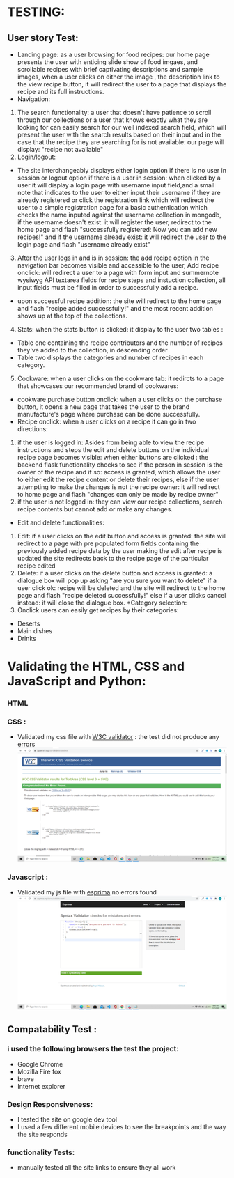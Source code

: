 # TESTING: 
## User story Test:
* Landing page: as a user browsing for food recipes: our home page presents the user with enticing slide show of food imgaes, and scrollable
recipes with brief captivating descriptions and sample images, when a user clicks on either the image , the description link to the view recipe 
button, it will redirect the user to a page that displays the recipe and its full instructions.
* Navigation: 
1. The search functionality: a user that doesn't have patience to scroll through our collections or a user that knows exactly what they are
looking for can easily search for our well indexed search field, which will present the user with the search results based on their input
and in the case that the recipe they are searching for is not available: our page will display: "recipe not available" 
2. Login/logout: 
* The site interchangeably displays either login option if there is no user in session or logout option if there is a user in session: when clicked by a user it will display a login page with username input
field,and a small note that indicates to the user to either input their username if they are already registered or click the registration link which will
redirect the user to a simple registration page for a basic authentication which checks the name inputed against the username collection in
mongodb, if the username doesn't exist: it will register the user, redirect to the home page and flash "successfully registered: Now you can add new recipes!"
and if the username already exist: it will redirect the user to the login page and flash "username already exist"
3. After the user logs in and is in session: the add recipe option in the navigation bar becomes visible and accessible to the user,
Add recipe onclick: will redirect a user to a page with form input and summernote wysiwyg API textarea fields for recipe steps and instuction collection, all input fields must be
filled in order to successfully add a recipe.
* upon successful recipe addition: the site will redirect to the home page and flash "recipe added successfully!" and the most recent addition
shows up at the top of the collections.
4. Stats: when the stats button is clicked: it display to the user two tables :
* Table one containing the recipe contributors and the number of recipes they've added to the collection, in descending order
* Table two displays the categories and number of recipes in each category.
5. Cookware: when a user clicks on the cookware tab: it redircts to a page that showcases our recommended brand of cookwares:
* cookware purchase button onclick: when a user clicks on the purchase button, it opens a new page that takes the user to the brand manufacture's
page where purchase can be done successfully.
* Recipe onclick: when a user clicks on a recipe it can go in two directions:
1. if the user is logged in: Asides from being able to view the recipe instructions and steps 
the edit and delete buttons on the individual recipe page becomes visible: when either buttons are clicked : the backend flask functionality
checks to see if the person in session is the owner of the recipe and if so: access is granted, which allows the user to either edit the
recipe content or delete their recipes, else if the user attempting to make the changes is not the recipe owner: it will redirect to home page
and flash "changes can only be made by recipe owner"
2. if the user is not logged in: they can view our recipe collections, search recipe contents but cannot add or make any changes.
* Edit and delete functionalities:
1. Edit: if a user clicks on the edit button and access is granted: the site will redirect to a page with pre populated form fields containing
the previously added recipe data by the user making the edit after recipe is updated the site redirects back to the recipe page of the particular
recipe edited
2. Delete: if a user clicks on the delete button and access is granted: a dialogue box will pop up asking "are you sure you want to delete"
if a user click ok: recipe will be deleted and the site will redirect to the home page and flash "recipe deleted successfully!"
else if a user clicks cancel instead: it will close the dialogue box.
*Category selection:
1.  Onclick users  can easily get recipes by their categories:
* Deserts
* Main dishes
* Drinks

# Validating the HTML, CSS and JavaScript and Python:
### HTML

### CSS :
* Validated my css file with  [W3C validator](https://jigsaw.w3.org/css-validator/validator) : the test did not produce any errors
![css validation](/static/img/cssvalidation.png)
### Javascript  :
* Validated my js file with [esprima](https://esprima.org/demo/validate.html) no errors found
![Javascript validation](/static/img/jsvalidation.png)
## Compatability Test :
### i used the following browsers the test the project:
* Google Chrome
* Mozilla Fire fox
* brave 
* Internet explorer
### Design Responsiveness:
* I tested the site on google dev tool
* I used a few different mobile devices to see the breakpoints and the way the site responds
### functionality Tests:
* manually tested all the site links to ensure they all work
